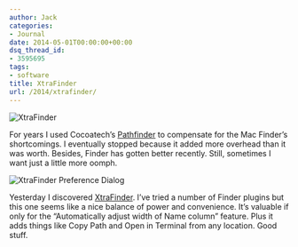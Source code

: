 ```yaml
---
author: Jack
categories:
- Journal
date: 2014-05-01T00:00:00+00:00
dsq_thread_id:
- 3595695
tags:
- software
title: XtraFinder
url: /2014/xtrafinder/
---
```


<img src="/img/2014/XtraFinder.png" alt="XtraFinder" class="postimage" />
  
</aside> 

For years I used Cocoatech&#x2019;s [Pathfinder][1] to compensate for the Mac Finder&#x2019;s shortcomings. I eventually stopped because it added more overhead than it was worth. Besides, Finder has gotten better recently. Still, sometimes I want just a little more oomph. 

![XtraFinder Preference Dialog][2]

Yesterday I discovered [XtraFinder][3]. I&#x2019;ve tried a number of Finder plugins but this one seems like a nice balance of power and convenience. It&#x2019;s valuable if only for the &#x201c;Automatically adjust width of Name column&#x201d; feature. Plus it adds things like Copy Path and Open in Terminal from any location. Good stuff.

 [1]: http://cocoatech.com/pathfinder/
 [2]: /img/2014/xtrafinder-prefs.png
 [3]: http://www.trankynam.com/xtrafinder/